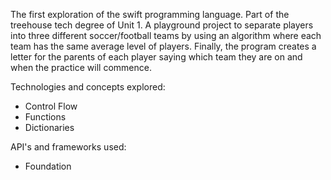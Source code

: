 The first exploration of the swift programming language. Part of the treehouse tech degree of Unit 1. A playground project to separate players into three different soccer/football teams by using an algorithm where each team has the same average level of players. Finally, the program creates a letter for the parents of each player saying which team they are on and when the practice will commence. 

Technologies and concepts explored:

* Control Flow
* Functions
* Dictionaries

API's and frameworks used:

* Foundation